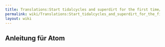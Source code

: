 ```yaml
---
title: Translations:Start tidalcycles and superdirt for the first time/39/de
permalink: wiki/Translations:Start_tidalcycles_and_superdirt_for_the_first_time/39/de/
layout: wiki
---
```


## Anleitung für Atom

